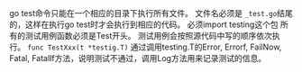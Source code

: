 go test命令只能在一个相应的目录下执行所有文件。
文件名必须是 `_test.go`结尾的，这样在执行go test时才会执行到相应的代码。
必须import testing这个包
所有的测试用例函数必须是Test开头。
测试用例会按照源代码中写的顺序依次执行。
`func TestXxx(t *testig.T)`
通过调用testing.T的Error, Errorf, FailNow, Fatal, FatalIf方法，说明测试不通过，调用Log方法用来记录测试的信息。
